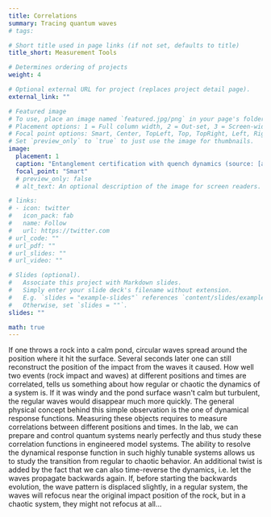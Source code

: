 ```yaml
---
title: Correlations
summary: Tracing quantum waves
# tags:

# Short title used in page links (if not set, defaults to title)
title_short: Measurement Tools

# Determines ordering of projects
weight: 4

# Optional external URL for project (replaces project detail page).
external_link: ""

# Featured image
# To use, place an image named `featured.jpg/png` in your page's folder.
# Placement options: 1 = Full column width, 2 = Out-set, 3 = Screen-width
# Focal point options: Smart, Center, TopLeft, Top, TopRight, Left, Right, BottomLeft, Bottom, BottomRight
# Set `preview_only` to `true` to just use the image for thumbnails.
image:
  placement: 1
  caption: "Entanglement certification with quench dynamics (source: [arXiv:2005.03049](/publication/2020-costa-de-almeida))"
  focal_point: "Smart"
  # preview_only: false
  # alt_text: An optional description of the image for screen readers.

# links:
# - icon: twitter
#   icon_pack: fab
#   name: Follow
#   url: https://twitter.com
# url_code: ""
# url_pdf: ""
# url_slides: ""
# url_video: ""

# Slides (optional).
#   Associate this project with Markdown slides.
#   Simply enter your slide deck's filename without extension.
#   E.g. `slides = "example-slides"` references `content/slides/example-slides.md`.
#   Otherwise, set `slides = ""`.
slides: ""

math: true
---
```


If one throws a rock into a calm pond, circular waves spread around the position where it hit the surface. Several seconds later one can still reconstruct the position of the impact from the waves it caused. How well two events (rock impact and waves) at different positions and times are correlated, tells us something about how regular or chaotic the dynamics of a system is. If it was windy and the pond surface wasn't calm but turbulent, the regular waves would disappear much more quickly. The general physical concept behind this simple observation is the one of dynamical response functions. Measuring these objects requires to measure correlations between different positions and times. 
In the lab, we can prepare and control quantum systems nearly perfectly and thus study these correlation functions in engineered model systems. The ability to resolve the dynamical response function in such highly tunable systems allows us to study the transition from regular to chaotic behavior. An additional twist is added by the fact that we can also time-reverse the dynamics, i.e. let the waves propagate backwards again. If, before starting the backwards evolution, the wave pattern is displaced slightly, in a regular system, the waves will refocus near the original impact position of the rock, but in a chaotic system, they might not refocus at all...
